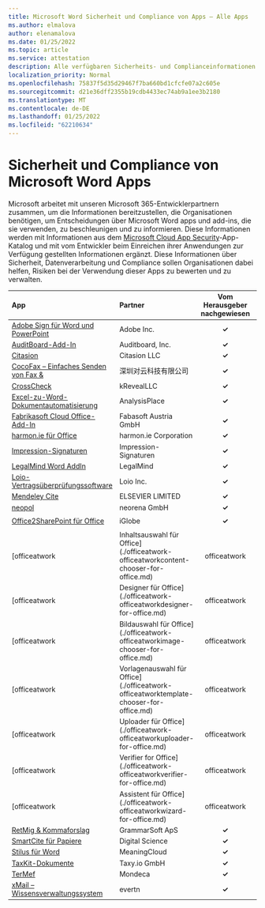 ```yaml
---
title: Microsoft Word Sicherheit und Compliance von Apps – Alle Apps
ms.author: elmalova
author: elenamalova
ms.date: 01/25/2022
ms.topic: article
ms.service: attestation
description: Alle verfügbaren Sicherheits- und Complianceinformationen für alle Microsoft Word Apps.
localization_priority: Normal
ms.openlocfilehash: 75837f5d35d29467f7ba660bd1cfcfe07a2c605e
ms.sourcegitcommit: d21e36dff2355b19cdb4433ec74ab9a1ee3b2180
ms.translationtype: MT
ms.contentlocale: de-DE
ms.lasthandoff: 01/25/2022
ms.locfileid: "62210634"
---
```

# <a name="microsoft-word-apps-security-and-compliance"></a>Sicherheit und Compliance von Microsoft Word Apps

Microsoft arbeitet mit unseren Microsoft 365-Entwicklerpartnern zusammen, um die Informationen bereitzustellen, die Organisationen benötigen, um Entscheidungen über Microsoft Word apps und add-ins, die sie verwenden, zu beschleunigen und zu informieren. Diese Informationen werden mit Informationen aus dem [Microsoft Cloud App Security](https://www.microsoft.com/en-us/enterprise-mobility-security/cloud-app-security)-App-Katalog und mit vom Entwickler beim Einreichen ihrer Anwendungen zur Verfügung gestellten Informationen ergänzt. Diese Informationen über Sicherheit, Datenverarbeitung und Compliance sollen Organisationen dabei helfen, Risiken bei der Verwendung dieser Apps zu bewerten und zu verwalten.

| **App** | **Partner** | **Vom Herausgeber nachgewiesen** | **Zertifiziert** |
|:--------|:------------|:----------------------:|:-------------:|
| [Adobe Sign für Word und PowerPoint](./adobe-inc-sign-for-word-and-powerpoint.md) | Adobe Inc. | **✓** | <img alt="Certified application badge" src="../media/certified-badge.png" height="25" width="25" /> |
| [AuditBoard-Add-In](./auditboard-inc-add-in.md) | Auditboard, Inc. | **✓** |  |
| [Citasion](./citasion-llc.md) | Citasion LLC | **✓** |  |
| [CocoFax – Einfaches Senden von Fax &amp;](./cocofax-sending-fax-made-easy-and-secure.md) | &#28145;&#22323;&#23545;&#20113;&#31185;&#25216;&#26377;&#38480;&#20844;&#21496; | **✓** |  |
| [CrossCheck](./krevealllc-crosscheck.md) | kRevealLLC | **✓** |  |
| [Excel-zu-Word-Dokumentautomatisierung](./analysisplace-excel-to-word-document-automation.md) | AnalysisPlace | **✓** |  |
| [Fabrikasoft Cloud Office-Add-In](./fabasoft-austria-gmbh-cloud-office-add-in.md) | Fabasoft Austria GmbH | **✓** |  |
| [harmon.ie für Office](./harmonie-corporation-for-office.md) | harmon.ie Corporation | **✓** |  |
| [Impression-Signaturen](./impression-signatures.md) | Impression-Signaturen | **✓** |  |
| [LegalMind Word AddIn](./legalmind-word-addin.md) | LegalMind | **✓** |  |
| [Loio-Vertragsüberprüfungssoftware](./loio-inc-contract-review-software.md) | Loio Inc. | **✓** |  |
| [Mendeley Cite](./elsevier-limited-mendeley-cite.md) | ELSEVIER LIMITED | **✓** |  |
| [neopol](./neopolis-gmbh.md) | neorena GmbH | **✓** |  |
| [Office2SharePoint für Office](./iglobe-office2sharepoint-for-office.md) | iGlobe | **✓** | <img alt="Certified application badge" src="../media/certified-badge.png" height="25" width="25" /> |
| [officeatwork | Inhaltsauswahl für Office](./officeatwork-officeatworkcontent-chooser-for-office.md) | officeatwork | **✓** | <img alt="Certified application badge" src="../media/certified-badge.png" height="25" width="25" /> |
| [officeatwork | Designer für Office](./officeatwork-officeatworkdesigner-for-office.md) | officeatwork | **✓** | <img alt="Certified application badge" src="../media/certified-badge.png" height="25" width="25" /> |
| [officeatwork | Bildauswahl für Office](./officeatwork-officeatworkimage-chooser-for-office.md) | officeatwork | **✓** | <img alt="Certified application badge" src="../media/certified-badge.png" height="25" width="25" /> |
| [officeatwork | Vorlagenauswahl für Office](./officeatwork-officeatworktemplate-chooser-for-office.md) | officeatwork | **✓** | <img alt="Certified application badge" src="../media/certified-badge.png" height="25" width="25" /> |
| [officeatwork | Uploader für Office](./officeatwork-officeatworkuploader-for-office.md) | officeatwork | **✓** | <img alt="Certified application badge" src="../media/certified-badge.png" height="25" width="25" /> |
| [officeatwork | Verifier for Office](./officeatwork-officeatworkverifier-for-office.md) | officeatwork | **✓** |  |
| [officeatwork | Assistent für Office](./officeatwork-officeatworkwizard-for-office.md) | officeatwork | **✓** | <img alt="Certified application badge" src="../media/certified-badge.png" height="25" width="25" /> |
| [RetMig &amp; Kommaforslag](./grammarsoft-aps-retmig-and-kommaforslag.md) | GrammarSoft ApS | **✓** |  |
| [SmartCite für Papiere](./digital-science-smartcite-for-papers.md) | Digital Science | **✓** |  |
| [Stilus für Word](./meaningcloud-stilus-for-word.md) | MeaningCloud | **✓** |  |
| [TaxKit-Dokumente](./taxyio-gmbh-taxkit-docs.md) | Taxy.io GmbH | **✓** |  |
| [TerMef](./mondeca-termef.md) | Mondeca | **✓** |  |
| [xMail – Wissensverwaltungssystem](./evertn-xlaw-knowledge-management-system.md) | evertn | **✓** |  |
